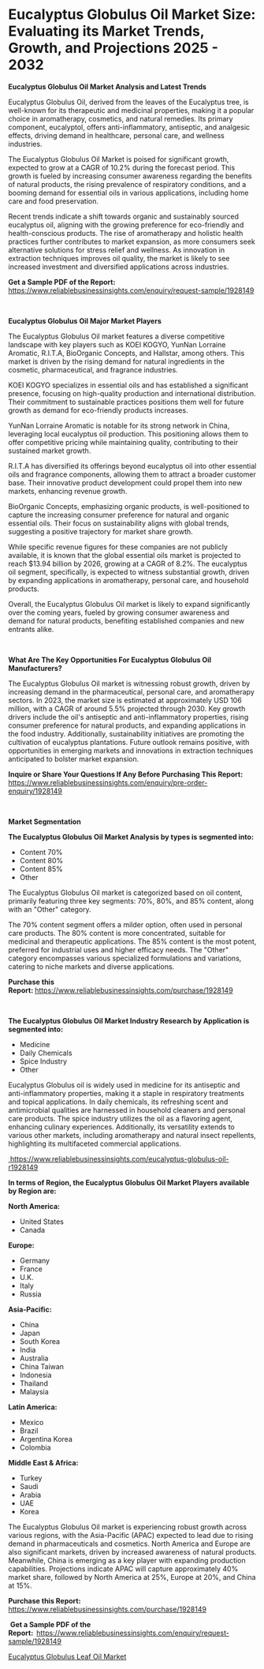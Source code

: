 <p><h1>Eucalyptus Globulus Oil Market Size: Evaluating its Market Trends, Growth, and Projections 2025 - 2032</h1></p><p><strong>Eucalyptus Globulus Oil Market Analysis and Latest Trends</strong></p>
<p><p>Eucalyptus Globulus Oil, derived from the leaves of the Eucalyptus tree, is well-known for its therapeutic and medicinal properties, making it a popular choice in aromatherapy, cosmetics, and natural remedies. Its primary component, eucalyptol, offers anti-inflammatory, antiseptic, and analgesic effects, driving demand in healthcare, personal care, and wellness industries.</p><p>The Eucalyptus Globulus Oil Market is poised for significant growth, expected to grow at a CAGR of 10.2% during the forecast period. This growth is fueled by increasing consumer awareness regarding the benefits of natural products, the rising prevalence of respiratory conditions, and a booming demand for essential oils in various applications, including home care and food preservation.</p><p>Recent trends indicate a shift towards organic and sustainably sourced eucalyptus oil, aligning with the growing preference for eco-friendly and health-conscious products. The rise of aromatherapy and holistic health practices further contributes to market expansion, as more consumers seek alternative solutions for stress relief and wellness. As innovation in extraction techniques improves oil quality, the market is likely to see increased investment and diversified applications across industries.</p></p>
<p><strong>Get a Sample PDF of the Report:&nbsp;</strong> <a href="https://www.reliablebusinessinsights.com/enquiry/request-sample/1928149?utm_campaign=950&utm_medium=2&utm_source=Github&utm_content=ia&utm_term=15012025&utm_id=eucalyptus-globulus-oil">https://www.reliablebusinessinsights.com/enquiry/request-sample/1928149</a></p>
<p>&nbsp;</p>
<p><strong>Eucalyptus Globulus Oil Major Market Players</strong></p>
<p><p>The Eucalyptus Globulus Oil market features a diverse competitive landscape with key players such as KOEI KOGYO, YunNan Lorraine Aromatic, R.I.T.A, BioOrganic Concepts, and Hallstar, among others. This market is driven by the rising demand for natural ingredients in the cosmetic, pharmaceutical, and fragrance industries.</p><p>KOEI KOGYO specializes in essential oils and has established a significant presence, focusing on high-quality production and international distribution. Their commitment to sustainable practices positions them well for future growth as demand for eco-friendly products increases.</p><p>YunNan Lorraine Aromatic is notable for its strong network in China, leveraging local eucalyptus oil production. This positioning allows them to offer competitive pricing while maintaining quality, contributing to their sustained market growth.</p><p>R.I.T.A has diversified its offerings beyond eucalyptus oil into other essential oils and fragrance components, allowing them to attract a broader customer base. Their innovative product development could propel them into new markets, enhancing revenue growth.</p><p>BioOrganic Concepts, emphasizing organic products, is well-positioned to capture the increasing consumer preference for natural and organic essential oils. Their focus on sustainability aligns with global trends, suggesting a positive trajectory for market share growth.</p><p>While specific revenue figures for these companies are not publicly available, it is known that the global essential oils market is projected to reach $13.94 billion by 2026, growing at a CAGR of 8.2%. The eucalyptus oil segment, specifically, is expected to witness substantial growth, driven by expanding applications in aromatherapy, personal care, and household products.</p><p>Overall, the Eucalyptus Globulus Oil market is likely to expand significantly over the coming years, fueled by growing consumer awareness and demand for natural products, benefiting established companies and new entrants alike.</p></p>
<p>&nbsp;</p>
<p><strong>What Are The Key Opportunities For Eucalyptus Globulus Oil Manufacturers?</strong></p>
<p><p>The Eucalyptus Globulus Oil market is witnessing robust growth, driven by increasing demand in the pharmaceutical, personal care, and aromatherapy sectors. In 2023, the market size is estimated at approximately USD 106 million, with a CAGR of around 5.5% projected through 2030. Key growth drivers include the oil's antiseptic and anti-inflammatory properties, rising consumer preference for natural products, and expanding applications in the food industry. Additionally, sustainability initiatives are promoting the cultivation of eucalyptus plantations. Future outlook remains positive, with opportunities in emerging markets and innovations in extraction techniques anticipated to bolster market expansion.</p></p>
<p><strong>Inquire or Share Your Questions If Any Before Purchasing This Report:</strong> <a href="https://www.reliablebusinessinsights.com/enquiry/pre-order-enquiry/1928149?utm_campaign=950&utm_medium=2&utm_source=Github&utm_content=ia&utm_term=15012025&utm_id=eucalyptus-globulus-oil">https://www.reliablebusinessinsights.com/enquiry/pre-order-enquiry/1928149</a></p>
<p>&nbsp;</p>
<p><strong>Market Segmentation</strong></p>
<p><strong>The Eucalyptus Globulus Oil Market Analysis by types is segmented into:</strong></p>
<p><ul><li>Content 70%</li><li>Content 80%</li><li>Content 85%</li><li>Other</li></ul></p>
<p><p>The Eucalyptus Globulus Oil market is categorized based on oil content, primarily featuring three key segments: 70%, 80%, and 85% content, along with an "Other" category. </p><p>The 70% content segment offers a milder option, often used in personal care products. The 80% content is more concentrated, suitable for medicinal and therapeutic applications. The 85% content is the most potent, preferred for industrial uses and higher efficacy needs. The "Other" category encompasses various specialized formulations and variations, catering to niche markets and diverse applications.</p></p>
<p><strong>Purchase this Report:&nbsp;</strong><a href="https://www.reliablebusinessinsights.com/purchase/1928149?utm_campaign=950&utm_medium=2&utm_source=Github&utm_content=ia&utm_term=15012025&utm_id=eucalyptus-globulus-oil">https://www.reliablebusinessinsights.com/purchase/1928149</a></p>
<p>&nbsp;</p>
<p><strong>The Eucalyptus Globulus Oil Market Industry Research by Application is segmented into:</strong></p>
<p><ul><li>Medicine</li><li>Daily Chemicals</li><li>Spice Industry</li><li>Other</li></ul></p>
<p><p>Eucalyptus Globulus oil is widely used in medicine for its antiseptic and anti-inflammatory properties, making it a staple in respiratory treatments and topical applications. In daily chemicals, its refreshing scent and antimicrobial qualities are harnessed in household cleaners and personal care products. The spice industry utilizes the oil as a flavoring agent, enhancing culinary experiences. Additionally, its versatility extends to various other markets, including aromatherapy and natural insect repellents, highlighting its multifaceted commercial applications.</p></p>
<p><a href="https://www.reliablebusinessinsights.com/eucalyptus-globulus-oil-r1928149?utm_campaign=950&utm_medium=2&utm_source=Github&utm_content=ia&utm_term=15012025&utm_id=eucalyptus-globulus-oil">&nbsp;https://www.reliablebusinessinsights.com/eucalyptus-globulus-oil-r1928149</a></p>
<p><strong>In terms of Region, the Eucalyptus Globulus Oil Market Players available by Region are:</strong></p>
<p>
    <p> <strong> North America: </strong>
        <ul>
            <li>United States</li>
            <li>Canada</li>
        </ul>
        </p> 
    <p> <strong> Europe: </strong>
        <ul>
            <li>Germany</li>
            <li>France</li>
            <li>U.K.</li>
            <li>Italy</li>
            <li>Russia</li>
        </ul>
        </p> 
    <p> <strong> Asia-Pacific: </strong>
        <ul>
            <li>China</li>
            <li>Japan</li>
            <li>South Korea</li>
            <li>India</li>
            <li>Australia</li>
            <li>China Taiwan</li>
            <li>Indonesia</li>
            <li>Thailand</li>
            <li>Malaysia</li>
        </ul>
        </p> 
    <p> <strong> Latin America: </strong>
        <ul>
            <li>Mexico</li>
            <li>Brazil</li>
            <li>Argentina Korea</li>
            <li>Colombia</li>
        </ul>
        </p> 
    <p> <strong> Middle East & Africa: </strong>
        <ul>
            <li>Turkey</li>
            <li>Saudi</li>
            <li>Arabia</li>
            <li>UAE</li>
            <li>Korea</li>
        </ul>
    </p>
    </p>
<p><p>The Eucalyptus Globulus Oil market is experiencing robust growth across various regions, with the Asia-Pacific (APAC) expected to lead due to rising demand in pharmaceuticals and cosmetics. North America and Europe are also significant markets, driven by increased awareness of natural products. Meanwhile, China is emerging as a key player with expanding production capabilities. Projections indicate APAC will capture approximately 40% market share, followed by North America at 25%, Europe at 20%, and China at 15%.</p></p>
<p><strong>Purchase this Report: </strong><a href="https://www.reliablebusinessinsights.com/purchase/1928149?utm_campaign=950&utm_medium=2&utm_source=Github&utm_content=ia&utm_term=15012025&utm_id=eucalyptus-globulus-oil">https://www.reliablebusinessinsights.com/purchase/1928149</a></p>
<p>&nbsp;<strong>Get a Sample PDF of the Report:&nbsp;&nbsp;</strong><a href="https://www.reliablebusinessinsights.com/enquiry/request-sample/1928149?utm_campaign=950&utm_medium=2&utm_source=Github&utm_content=ia&utm_term=15012025&utm_id=eucalyptus-globulus-oil">https://www.reliablebusinessinsights.com/enquiry/request-sample/1928149</a></p>
<p><strong></strong></p>
<p><p><a href="https://github.com/ryanbell8967/Market-Research-Report-List-1/blob/main/eucalyptus-globulus-leaf-oil-market.md?utm_campaign=950&utm_medium=2&utm_source=Github&utm_content=ia&utm_term=15012025&utm_id=eucalyptus-globulus-oil">Eucalyptus Globulus Leaf Oil Market</a></p></p>